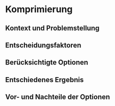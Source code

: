 # Komprimierung
## Kontext und Problemstellung
## Entscheidungsfaktoren
## Berücksichtigte Optionen
## Entschiedenes Ergebnis
## Vor- und Nachteile der Optionen
